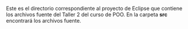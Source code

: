 Este es el directorio correspondiente al proyecto de Eclipse que contiene los archivos fuente del Taller 2 del curso de POO.
En la carpeta **src** encontrará los archivos fuente.
